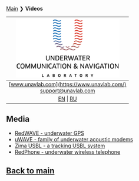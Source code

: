 [Main](/README) ❯ **Videos**

| ![logo](/documentation/sm_logo.png) |
| :---: |
| [www.unavlab.com](https://www.unavlab.com/) <br/> [support@unavlab.com](mailto:support@unavlab.com) |
| [EN](media_videos_en.md) \| [RU](media_videos_ru.md) |

## Media

* [RedWAVE - underwater GPS](/documentation/EN/RedWAVE/media.md)
* [uWAVE - family of underwater acoustic modems](/documentation/EN/uWAVE/media.md)
* [Zima USBL - a tracking USBL system](/documentation/EN/Zima/media.md)
* [RedPhone - underwater wireless telephone](/documentation/EN/RedPhone/media.md)

## [Back to main](README.md)
